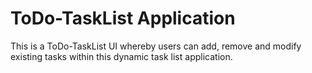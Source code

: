 # ToDo-TaskList Application

This is a ToDo-TaskList UI whereby users can add, remove and modify existing tasks within this dynamic task list application.

